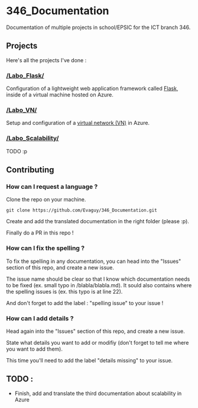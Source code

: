 # 346_Documentation
Documentation of multiple projects in school/EPSIC for the ICT branch 346.

## Projects
Here's all the projects I've done :

### [/Labo_Flask/](https://github.com/Evaguy/346_Documentation/tree/main/Labo_Flask)
Configuration of a lightweight web application framework called [Flask](https://flask.palletsprojects.com/en/stable/), inside of a virtual machine hosted on Azure.

### [/Labo_VN/](https://github.com/Evaguy/346_Documentation/tree/main/Labo_VN)
Setup and configuration of a [virtual network (VN)](https://learn.microsoft.com/en-us/azure/virtual-network/virtual-networks-overview) in Azure.

### [/Labo_Scalability/](https://github.com/Evaguy/346_Documentation/tree/main/Labo_Scalability)
TODO :p

## Contributing

### How can I request a language ?
[//]: <> (To actually rewrite, im almost not sure this is how PR are done lmao)
Clone the repo on your machine.

```
git clone https://github.com/Evaguy/346_Documentation.git
```

Create and add the translated documentation in the right folder (please :p).

Finally do a PR in this repo !

### How can I fix the spelling ?
To fix the spelling in any documentation, you can head into the "Issues" section of this repo, and create a new issue.

The issue name should be clear so that I know which documentation needs to be fixed (ex. small typo in /blabla/blabla.md). It sould also contains where the spelling issues is (ex. this typo is at line 22).

And don't forget to add the label : "spelling issue" to your issue !

### How can I add details ?
Head again into the "Issues" section of this repo, and create a new issue.

[//]: <> (To rewrite!!! lol)
State what details you want to add or modifiy (don't forget to tell me where you want to add them).

This time you'll need to add the label "details missing" to your issue.

## TODO :
* Finish, add and translate the third documentation about scalability in Azure
